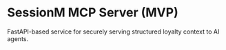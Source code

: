 # SessionM MCP Server (MVP)

FastAPI-based service for securely serving structured loyalty context to AI agents.